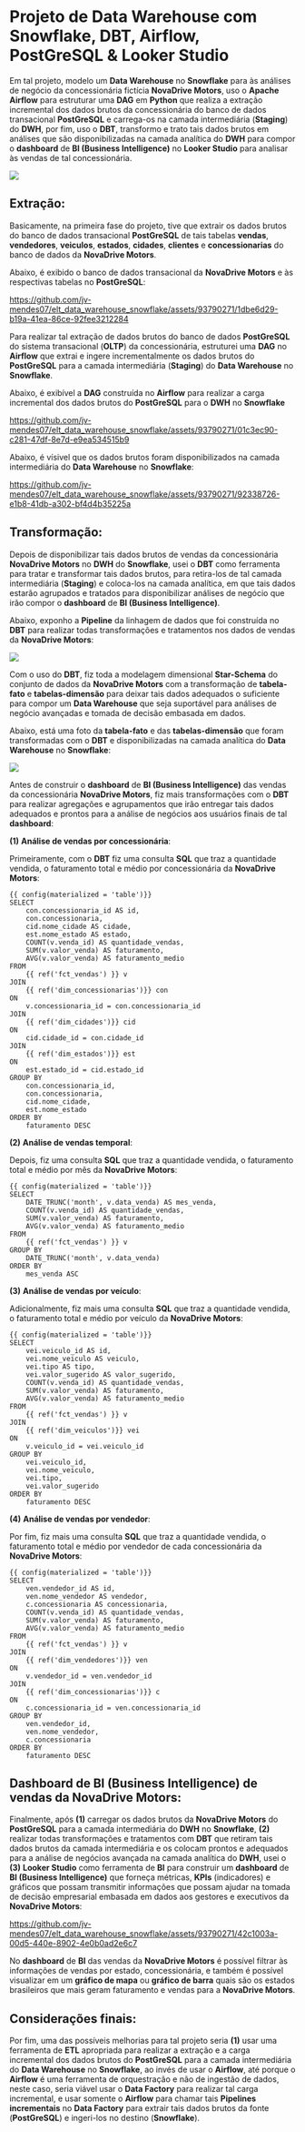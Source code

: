 # Projeto de Data Warehouse com Snowflake, DBT, Airflow, PostGreSQL & Looker Studio

Em tal projeto, modelo um **Data Warehouse** no **Snowflake** para às análises de negócio da concessionária fictícia **NovaDrive Motors**, uso o **Apache Airflow** para estruturar uma **DAG** em **Python** que realiza a extração incremental dos dados brutos da concessionária do banco de dados transacional **PostGreSQL** e carrega-os na camada intermediária (**Staging**) do **DWH**, por fim, uso o **DBT**, transformo e trato tais dados brutos em análises que são disponibilizadas na camada analítica do **DWH** para compor o **dashboard** de **BI (Business Intelligence)** no **Looker Studio** para analisar às vendas de tal concessionária.

![](img/flux_of_project.png)

## Extração:

Basicamente, na primeira fase do projeto, tive que extrair os dados brutos do banco de dados transacional **PostGreSQL** de tais tabelas **vendas**, **vendedores**, **veiculos**, **estados**, **cidades**, **clientes** e **concessionarias** do banco de dados da **NovaDrive Motors**.

Abaixo, é exibido o banco de dados transacional da **NovaDrive Motors** e às respectivas tabelas no **PostGreSQL**:

https://github.com/jv-mendes07/elt_data_warehouse_snowflake/assets/93790271/1dbe6d29-b19a-41ea-86ce-92fee3212284

Para realizar tal extração de dados brutos do banco de dados **PostGreSQL** do sistema transacional (**OLTP**) da concessionária, estruturei uma **DAG** no **Airflow** que extrai e ingere incrementalmente os dados brutos do **PostGreSQL** para a camada intermediária (**Staging**) do **Data Warehouse** no **Snowflake**.

Abaixo, é exibível a **DAG** construída no **Airflow** para realizar a carga incremental dos dados brutos do **PostGreSQL** para o **DWH** no **Snowflake**

https://github.com/jv-mendes07/elt_data_warehouse_snowflake/assets/93790271/01c3ec90-c281-47df-8e7d-e9ea534515b9

Abaixo, é vísivel que os dados brutos foram disponibilizados na camada intermediária do **Data Warehouse** no **Snowflake**:

https://github.com/jv-mendes07/elt_data_warehouse_snowflake/assets/93790271/92338726-e1b8-41db-a302-bf4d4b35225a

## Transformação:

Depois de disponibilizar tais dados brutos de vendas da concessionária **NovaDrive Motors** no **DWH** do **Snowflake**, usei o **DBT** como ferramenta para tratar e transformar tais dados brutos, para retira-los de tal camada intermediária (**Staging**) e coloca-los na camada analítica, em que tais dados estarão agrupados e tratados para disponibilizar análises de negócio que irão compor o **dashboard** de **BI (Business Intelligence)**.

Abaixo, exponho a **Pipeline** da linhagem de dados que foi construída no **DBT** para realizar todas transformações e tratamentos nos dados de vendas da **NovaDrive Motors**:

![](img/pipeline_transformation_dbt.png)

Com o uso do **DBT**, fiz toda a modelagem dimensional **Star-Schema** do conjunto de dados da **NovaDrive Motors** com a transformação de **tabela-fato** e **tabelas-dimensão** para deixar tais dados adequados o suficiente para compor um **Data Warehouse** que seja suportável para análises de negócio avançadas e tomada de decisão embasada em dados.

Abaixo, está uma foto da **tabela-fato** e das **tabelas-dimensão** que foram transformadas com o **DBT** e disponibilizadas na camada analítica do **Data Warehouse** no **Snowflake**:

![](img/star_schema_model_snowflake_dwh.png)

Antes de construir o **dashboard** de **BI (Business Intelligence)** das vendas da concessionária **NovaDrive Motors**, fiz mais transformações com o **DBT** para realizar agregações e agrupamentos que irão entregar tais dados adequados e prontos para a análise de negócios aos usuários finais de tal **dashboard**:

**(1)** **Análise de vendas por concessionária**:

Primeiramente, com o **DBT** fiz uma consulta **SQL** que traz a quantidade vendida, o faturamento total e médio por concessionária da **NovaDrive Motors**:

```
{{ config(materialized = 'table')}}
SELECT  
    con.concessionaria_id AS id,
    con.concessionaria,
    cid.nome_cidade AS cidade,
    est.nome_estado AS estado,
    COUNT(v.venda_id) AS quantidade_vendas,
    SUM(v.valor_venda) AS faturamento,
    AVG(v.valor_venda) AS faturamento_medio
FROM
    {{ ref('fct_vendas') }} v
JOIN
    {{ ref('dim_concessionarias')}} con
ON
    v.concessionaria_id = con.concessionaria_id
JOIN
    {{ ref('dim_cidades')}} cid 
ON
    cid.cidade_id = con.cidade_id
JOIN
    {{ ref('dim_estados')}} est
ON 
    est.estado_id = cid.estado_id
GROUP BY
    con.concessionaria_id,
    con.concessionaria,
    cid.nome_cidade,
    est.nome_estado
ORDER BY 
    faturamento DESC
```
**(2)** **Análise de vendas temporal**:

Depois, fiz uma consulta **SQL** que traz a quantidade vendida, o faturamento total e médio por mês da **NovaDrive Motors**:

```
{{ config(materialized = 'table')}}
SELECT  
    DATE_TRUNC('month', v.data_venda) AS mes_venda,
    COUNT(v.venda_id) AS quantidade_vendas,
    SUM(v.valor_venda) AS faturamento,
    AVG(v.valor_venda) AS faturamento_medio
FROM
    {{ ref('fct_vendas') }} v
GROUP BY
    DATE_TRUNC('month', v.data_venda)
ORDER BY 
    mes_venda ASC
```

**(3)** **Análise de vendas por veículo**:

Adicionalmente, fiz mais uma consulta **SQL** que traz a quantidade vendida, o faturamento total e médio por veículo da **NovaDrive Motors**:

```
{{ config(materialized = 'table')}}
SELECT  
    vei.veiculo_id AS id,
    vei.nome_veiculo AS veiculo,
    vei.tipo AS tipo,
    vei.valor_sugerido AS valor_sugerido,
    COUNT(v.venda_id) AS quantidade_vendas,
    SUM(v.valor_venda) AS faturamento,
    AVG(v.valor_venda) AS faturamento_medio
FROM
    {{ ref('fct_vendas') }} v
JOIN
    {{ ref('dim_veiculos')}} vei
ON
    v.veiculo_id = vei.veiculo_id
GROUP BY
    vei.veiculo_id,
    vei.nome_veiculo,
    vei.tipo,
    vei.valor_sugerido
ORDER BY 
    faturamento DESC
```
**(4)** **Análise de vendas por vendedor**:

Por fim, fiz mais uma consulta **SQL** que traz a quantidade vendida, o faturamento total e médio por vendedor de cada concessionária da **NovaDrive Motors**:

```
{{ config(materialized = 'table')}}
SELECT  
    ven.vendedor_id AS id,
    ven.nome_vendedor AS vendedor,
    c.concessionaria AS concessionaria,
    COUNT(v.venda_id) AS quantidade_vendas,
    SUM(v.valor_venda) AS faturamento,
    AVG(v.valor_venda) AS faturamento_medio
FROM
    {{ ref('fct_vendas') }} v
JOIN
    {{ ref('dim_vendedores')}} ven
ON
    v.vendedor_id = ven.vendedor_id
JOIN
    {{ ref('dim_concessionarias')}} c
ON
    c.concessionaria_id = ven.concessionaria_id
GROUP BY
    ven.vendedor_id,
    ven.nome_vendedor,
    c.concessionaria
ORDER BY 
    faturamento DESC
```

## Dashboard de BI (Business Intelligence) de vendas da NovaDrive Motors:

Finalmente, após **(1)** carregar os dados brutos da **NovaDrive Motors** do **PostGreSQL** para a camada intermediária do **DWH** no **Snowflake**, **(2)** realizar todas transformações e tratamentos com **DBT** que retiram tais dados brutos da camada intermediária e os colocam prontos e adequados para a análise de negócios avançada na camada analítica do **DWH**, usei o **(3)** **Looker Studio** como ferramenta de **BI** para construir um **dashboard** de **BI (Business Intelligence)** que forneça métricas, **KPIs** (indicadores) e gráficos que possam transmitir informações que possam ajudar na tomada de decisão empresarial embasada em dados aos gestores e executivos da **NovaDrive Motors**:

https://github.com/jv-mendes07/elt_data_warehouse_snowflake/assets/93790271/42c1003a-00d5-440e-8902-4e0b0ad2e6c7

No **dashboard** de **BI** das vendas da **NovaDrive Motors** é possível filtrar às informações de vendas por estado, concessionária, e também é possível visualizar em um **gráfico de mapa** ou **gráfico de barra** quais são os estados brasileiros que mais geram faturamento e vendas para a **NovaDrive Motors**.

## Considerações finais:

Por fim, uma das possíveis melhorias para tal projeto seria **(1)** usar uma ferramenta de **ETL** apropriada para realizar a extração e a carga incremental dos dados brutos do **PostGreSQL** para a camada intermediária do **Data Warehouse** no **Snowflake**, ao invés de usar o **Airflow**, até porque o **Airflow** é uma ferramenta de orquestração e não de ingestão de dados, neste caso, seria viável usar o **Data Factory** para realizar tal carga incremental, e usar somente o **Airflow** para chamar tais **Pipelines incrementais** no **Data Factory** para extrair tais dados brutos da fonte (**PostGreSQL**) e ingeri-los no destino (**Snowflake**).




